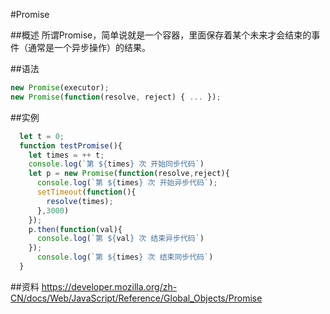 #Promise

##概述
所谓Promise，简单说就是一个容器，里面保存着某个未来才会结束的事件（通常是一个异步操作）的结果。

##语法
```JavaScript
new Promise(executor);
new Promise(function(resolve, reject) { ... });
```
##实例

```JavaScript
  let t = 0;
  function testPromise(){
    let times = ++ t;
    console.log(`第 ${times} 次 开始同步代码`)
    let p = new Promise(function(resolve,reject){
      console.log(`第 ${times} 次 开始异步代码`);
      setTimeout(function(){
        resolve(times);
      },3000)
    });
    p.then(function(val){
      console.log(`第 ${val} 次 结束异步代码`)
    });
      console.log(`第 ${times} 次 结束同步代码`)
  }
```
##资料
https://developer.mozilla.org/zh-CN/docs/Web/JavaScript/Reference/Global_Objects/Promise
